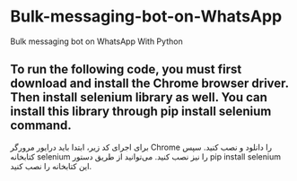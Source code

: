 # Bulk-messaging-bot-on-WhatsApp
Bulk messaging bot on WhatsApp With Python

To run the following code, 
you must first download and 
install the Chrome browser driver.
Then install selenium library as well.
You can install this library through pip install selenium command.
-----------------------------------------------------
برای اجرای کد زیر، ابتدا باید درایور مرورگر Chrome را دانلود و نصب کنید. سپس کتابخانه selenium را نیز نصب کنید. می‌توانید از طریق دستور pip install selenium این کتابخانه را نصب کنید.
